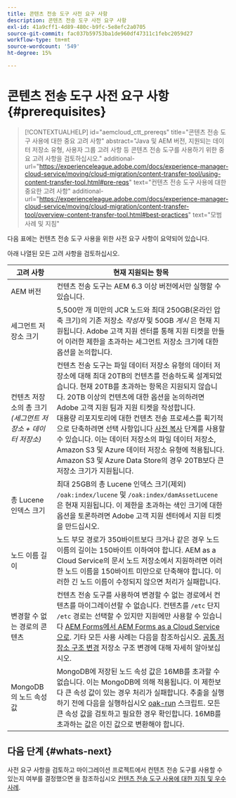 ```yaml
---
title: 콘텐츠 전송 도구 사전 요구 사항
description: 콘텐츠 전송 도구 사전 요구 사항
exl-id: 41a9cff1-4d89-480c-b9fc-5e8efc2a0705
source-git-commit: fac037b59753ba1de960df47311c1febc2059d27
workflow-type: tm+mt
source-wordcount: '549'
ht-degree: 15%

---
```


# 콘텐츠 전송 도구 사전 요구 사항 {#prerequisites}

>[!CONTEXTUALHELP]
>id="aemcloud_ctt_prereqs"
>title="콘텐츠 전송 도구 사용에 대한 중요 고려 사항"
>abstract="Java 및 AEM 버전, 지원되는 데이터 저장소 유형, 사용자 그룹 고려 사항 등 콘텐츠 전송 도구를 사용하기 위한 중요 고려 사항을 검토하십시오."
>additional-url="https://experienceleague.adobe.com/docs/experience-manager-cloud-service/moving/cloud-migration/content-transfer-tool/using-content-transfer-tool.html#pre-reqs" text="컨텐츠 전송 도구 사용에 대한 중요한 고려 사항"
>additional-url="https://experienceleague.adobe.com/docs/experience-manager-cloud-service/moving/cloud-migration/content-transfer-tool/overview-content-transfer-tool.html#best-practices" text="모범 사례 및 지침"

다음 표에는 컨텐츠 전송 도구 사용을 위한 사전 요구 사항이 요약되어 있습니다.

아래 나열된 모든 고려 사항을 검토하십시오.

| 고려 사항 | 현재 지원되는 항목 |
|--- |--- |
| AEM 버전 | 컨텐츠 전송 도구는 AEM 6.3 이상 버전에서만 실행할 수 있습니다. |
| 세그먼트 저장소 크기 | 5,500만 개 미만의 JCR 노드와 최대 250GB(온라인 압축 크기)의 기존 저장소 *작성자* 및 50GB *게시* 은 현재 지원됩니다. Adobe 고객 지원 센터를 통해 지원 티켓을 만들어 이러한 제한을 초과하는 세그먼트 저장소 크기에 대한 옵션을 논의합니다. |
| 컨텐츠 저장소의 총 크기 <br>*(세그먼트 저장소 + 데이터 저장소)* | 컨텐츠 전송 도구는 파일 데이터 저장소 유형의 데이터 저장소에 대해 최대 20TB의 컨텐츠를 전송하도록 설계되었습니다. 현재 20TB를 초과하는 항목은 지원되지 않습니다. 20TB 이상의 컨텐츠에 대한 옵션을 논의하려면 Adobe 고객 지원 팀과 지원 티켓을 작성합니다. <br>대용량 리포지토리에 대한 컨텐츠 전송 프로세스를 획기적으로 단축하려면 선택 사항입니다 [사전 복사](https://experienceleague.adobe.com/docs/experience-manager-cloud-service/moving/cloud-migration/content-transfer-tool/handling-large-content-repositories.html#setting-up-pre-copy-step) 단계를 사용할 수 있습니다. 이는 데이터 저장소의 파일 데이터 저장소, Amazon S3 및 Azure 데이터 저장소 유형에 적용됩니다. Amazon S3 및 Azure Data Store의 경우 20TB보다 큰 저장소 크기가 지원됩니다. |
| 총 Lucene 인덱스 크기 | 최대 25GB의 총 Lucene 인덱스 크기(제외) `/oak:index/lucene` 및 `/oak:index/damAssetLucene` 은 현재 지원됩니다. 이 제한을 초과하는 색인 크기에 대한 옵션을 토론하려면 Adobe 고객 지원 센터에서 지원 티켓을 만드십시오. |
| 노드 이름 길이 | 노드 부모 경로가 350바이트보다 크거나 같은 경우 노드 이름의 길이는 150바이트 이하여야 합니다. AEM as a Cloud Service의 문서 노드 저장소에서 지원하려면 이러한 노드 이름을 150바이트 미만으로 단축해야 합니다. 이러한 긴 노드 이름이 수정되지 않으면 처리가 실패합니다. |
| 변경할 수 없는 경로의 콘텐츠 | 컨텐츠 전송 도구를 사용하여 변경할 수 없는 경로에서 컨텐츠를 마이그레이션할 수 없습니다. 컨텐츠를 `/etc` 단지 `/etc` 경로는 선택할 수 있지만 지원에만 사용할 수 있습니다 [AEM Forms에서 AEM Forms as a Cloud Service으로](https://experienceleague.adobe.com/docs/experience-manager-forms-cloud-service/forms/migrate-to-forms-as-a-cloud-service.html#paths-of-various-aem-forms-specific-assets). 기타 모든 사용 사례는 다음을 참조하십시오. [공통 저장소 구조 변경](https://experienceleague.adobe.com/docs/experience-manager-64/deploying/restructuring/all-repository-restructuring-in-aem-6-4.html#restructuring) 저장소 구조 변경에 대해 자세히 알아보십시오. |
| MongoDB의 노드 속성 값 | MongoDB에 저장된 노드 속성 값은 16MB를 초과할 수 없습니다. 이는 MongoDB에 의해 적용됩니다. 이 제한보다 큰 속성 값이 있는 경우 처리가 실패합니다. 추출을 실행하기 전에 다음을 실행하십시오 [oak-run](https://repo1.maven.org/maven2/org/apache/jackrabbit/oak-run/1.38.0/oak-run-1.38.0.jar) 스크립트. 모든 큰 속성 값을 검토하고 필요한 경우 확인합니다. 16MB를 초과하는 값은 이진 값으로 변환해야 합니다. |

## 다음 단계 {#whats-next}

사전 요구 사항을 검토하고 마이그레이션 프로젝트에서 컨텐츠 전송 도구를 사용할 수 있는지 여부를 결정했으면 을 참조하십시오 [컨텐츠 전송 도구 사용에 대한 지침 및 우수 사례](https://experienceleague.adobe.com/docs/experience-manager-cloud-service/moving/cloud-migration/content-transfer-tool/guidelines-best-practices-content-transfer-tool.html?lang=en).
